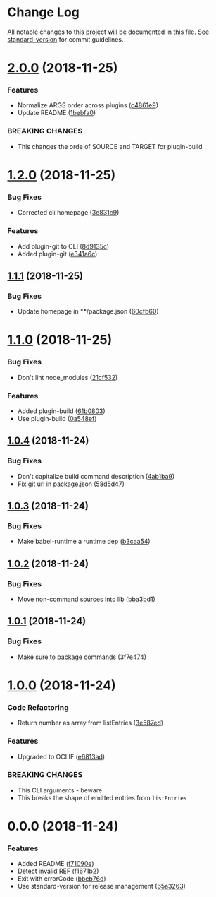 # Change Log

All notable changes to this project will be documented in this file. See [standard-version](https://github.com/conventional-changelog/standard-version) for commit guidelines.

<a name="2.0.0"></a>
# [2.0.0](https://github.com/blockforfun/cli/compare/v1.2.0...v2.0.0) (2018-11-25)


### Features

* Normalize ARGS order across plugins ([c4861e9](https://github.com/blockforfun/cli/commit/c4861e9))
* Update README ([1bebfa0](https://github.com/blockforfun/cli/commit/1bebfa0))


### BREAKING CHANGES

* This changes the orde of SOURCE and TARGET for plugin-build



<a name="1.2.0"></a>
# [1.2.0](https://github.com/blockforfun/cli/compare/v1.1.1...v1.2.0) (2018-11-25)


### Bug Fixes

* Corrected cli homepage ([3e831c9](https://github.com/blockforfun/cli/commit/3e831c9))


### Features

* Add plugin-git to CLI ([8d9135c](https://github.com/blockforfun/cli/commit/8d9135c))
* Added plugin-git ([e341a6c](https://github.com/blockforfun/cli/commit/e341a6c))



<a name="1.1.1"></a>
## [1.1.1](https://github.com/blockforfun/cli/compare/v1.1.0...v1.1.1) (2018-11-25)


### Bug Fixes

* Update homepage in **/package.json ([60cfb60](https://github.com/blockforfun/cli/commit/60cfb60))



<a name="1.1.0"></a>
# [1.1.0](https://github.com/blockforfun/cli/compare/v1.0.4...v1.1.0) (2018-11-25)


### Bug Fixes

* Don't lint node_modules ([21cf532](https://github.com/blockforfun/cli/commit/21cf532))


### Features

* Added plugin-build ([61b0803](https://github.com/blockforfun/cli/commit/61b0803))
* Use plugin-build ([0a548ef](https://github.com/blockforfun/cli/commit/0a548ef))



<a name="1.0.4"></a>
## [1.0.4](https://github.com/blockforfun/cli/compare/v1.0.3...v1.0.4) (2018-11-24)


### Bug Fixes

* Don't capitalize build command description ([4ab1ba9](https://github.com/blockforfun/cli/commit/4ab1ba9))
* Fix git url in package.json ([58d5d47](https://github.com/blockforfun/cli/commit/58d5d47))



<a name="1.0.3"></a>
## [1.0.3](https://github.com/blockforfun/registry/compare/v1.0.2...v1.0.3) (2018-11-24)


### Bug Fixes

* Make babel-runtime a runtime dep ([b3caa54](https://github.com/blockforfun/registry/commit/b3caa54))



<a name="1.0.2"></a>
## [1.0.2](https://github.com/blockforfun/registry/compare/v1.0.1...v1.0.2) (2018-11-24)


### Bug Fixes

* Move non-command sources into lib ([bba3bd1](https://github.com/blockforfun/registry/commit/bba3bd1))



<a name="1.0.1"></a>
## [1.0.1](https://github.com/blockforfun/registry/compare/v1.0.0...v1.0.1) (2018-11-24)


### Bug Fixes

* Make sure to package commands ([3f7e474](https://github.com/blockforfun/registry/commit/3f7e474))



<a name="1.0.0"></a>
# [1.0.0](https://github.com/blockforfun/registry/compare/v0.0.0...v1.0.0) (2018-11-24)


### Code Refactoring

* Return number as array from listEntries ([3e587ed](https://github.com/blockforfun/registry/commit/3e587ed))


### Features

* Upgraded to OCLIF ([e6813ad](https://github.com/blockforfun/registry/commit/e6813ad))


### BREAKING CHANGES

* This CLI arguments - beware
* This breaks the shape of emitted entries from `listEntries`



<a name="0.0.0"></a>
# 0.0.0 (2018-11-24)


### Features

* Added README ([f71090e](https://github.com/blockforfun/registry/commit/f71090e))
* Detect invalid REF ([f1671b2](https://github.com/blockforfun/registry/commit/f1671b2))
* Exit with errorCode ([bbeb76d](https://github.com/blockforfun/registry/commit/bbeb76d))
* Use standard-version for release management ([65a3263](https://github.com/blockforfun/registry/commit/65a3263))
